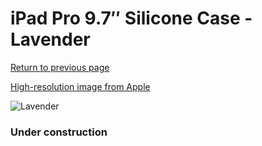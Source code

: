 # iPad Pro 9.7″ Silicone Case - Lavender

[Return to previous page](/ipad_pro97)

[High-resolution image from Apple](https://store.storeimages.cdn-apple.com/8756/as-images.apple.com/is/MM272?wid=4500&hei=4500&fmt=png)

<div style="width: 384px"><img src="/everypreview/MM272.png" alt="Lavender"></div>

### Under construction
